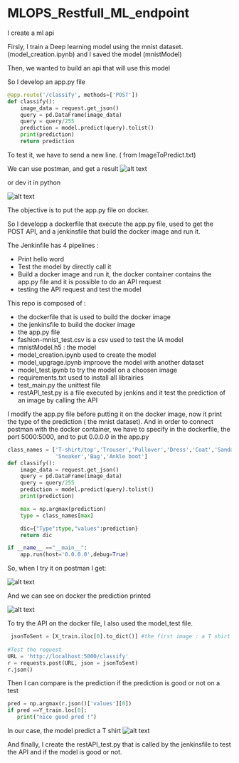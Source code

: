 # MLOPS_Restfull_ML_endpoint 
I create a ml api


Firsly, I train a Deep learning model using the mnist dataset. (model_creation.ipynb) and I saved the model (mnistModel)


Then, we wanted to build an api that will use this model

So I develop an app.py file 

```python
@app.route('/classify', methods=['POST'])
def classify():
    image_data = request.get_json()
    query = pd.DataFrame(image_data)
    query = query/255
    prediction = model.predict(query).tolist()
    print(prediction)
    return prediction
```
To test it, we have to send a new line. ( from ImageToPredict.txt)  

We can use postman, and get a result
![alt text](https://github.com/MatthieuHanania/TP7_MLOS_API/blob/main/pict/Screenshot_1.png)

or dev it in python

![alt text](https://github.com/MatthieuHanania/TP7_MLOS_API/blob/main/pict/Screenshot_2.png)

The objective is to put the app.py file on docker.

So I developp a dockerfile that execute the app.py file, used to get the POST API, and a jenkinsfile that build the docker image and run it.

The Jenkinfile has 4 pipelines : 
- Print hello word
- Test the model by directly call it
- Build a docker image and run it, the docker container contains the app.py file and it is possible to do an API request
- testing the API request and test the model

This repo is composed of : 

- the dockerfile that is used to build the docker image
- the jenkinsfile to build the docker image
- the app.py file
- fashion-mnist_test.csv is a csv used to test the IA model
- mnistModel.h5 : the model
- model_creation.ipynb used to create the model
- model_upgrage.ipynb improove the model with another dataset
- model_test.ipynb to try the model on a choosen image
- requirements.txt used to install all librairies
- test_main.py the unittest file
- restAPI_test.py is a file executed by jenkins and it test the prediction of an image by calling the API

I modify the app.py file before putting it on the docker image, now it print the type of the prediction ( the mnist dataset).
And in order to connect postman with the docker container, we have to specify in the dockerfile, the port 5000:5000, and to put 0.0.0.0 in the app.py
```python
class_names = ['T-shirt/top','Trouser','Pullover','Dress','Coat','Sandal','Shirt',
               'Sneaker','Bag','Ankle boot']
def classify():
    image_data = request.get_json()
    query = pd.DataFrame(image_data)
    query = query/255
    prediction = model.predict(query).tolist()
    print(prediction)

    max = np.argmax(prediction)
    type = class_names[max]

    dic={"Type":type,"values":prediction}
    return dic

if __name__ =="__main__":
    app.run(host='0.0.0.0',debug=True)

```

So, when I try it on postman I get:

![alt text](https://github.com/MatthieuHanania/TP7_MLOS_API/blob/main/pict/app%20on%20docker.png)

And we can see on docker the prediction printed

![alt text](https://github.com/MatthieuHanania/TP7_MLOS_API/blob/main/pict/dockerPostRequest.png)


To try the API on the docker file, I also used the model_test file. 
```python
 jsonToSent = [X_train.iloc[0].to_dict()] #the first image : a T shirt
 
#Test the request
URL = 'http://localhost:5000/classify'
r = requests.post(URL, json = jsonToSent)
r.json()
```

 Then I can compare is the prediction if the prediction is good or not on a test
 ```python
pred = np.argmax(r.json()['values'][0])
if pred ==Y_train.loc[0]:
    print("nice good pred !")
```
In our case, the model predict a T shirt
![alt text](https://github.com/MatthieuHanania/TP7_MLOS_API/blob/main/pict/T%20shirt%20image.png)

And finally, I create the restAPI_test.py that is called by the jenkinsfile to test the API and if the model is good or not.
